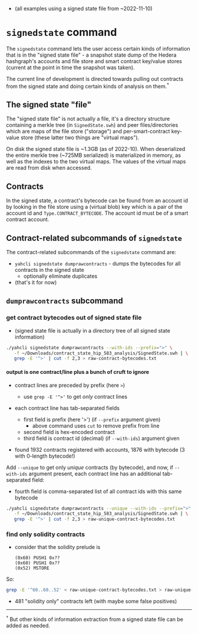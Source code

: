 - (all examples using a signed state file from ~2022-11-10)

# `signedstate` command

The `signedstate` command lets the user access certain kinds 
of information that is in the "signed state file" - a snapshot
state dump of the Hedera hashgraph's accounts and file store and
smart contract key/value stores (current at the point in time the
snapshot was taken).

The current line of development is directed towards pulling out
contracts from the signed state and doing certain kinds of
analysis on them.<sup>†</sup>

## The signed state "file"

The "signed state file" is not actually a file, it's a directory structure
containing a merkle tree (in `SignedState.swh`) and peer files/directories
which are maps of the file store ("storage") and per-smart-contract key-value
store (these latter two things are "virtual maps").

On disk the signed state file is ~1.3GB (as of 2022-10).  When deserialized
the entire merkle tree (~725MB serialized) is materialized in memory, as 
well as the indexes to the two virtual maps.  The values of the virtual maps
are read from disk when accessed.

## Contracts

In the signed state, a contract's bytecode can be found from an account
id by looking in the file store using a (virtual blob) key which is a
pair of the account id and `Type.CONTRACT_BYTECODE`.  The account id
must be of a smart contract account.

## Contract-related subcommands of `signedstate`

The contract-related subcommands of the `signedstate` command are:

* `yahcli signedstate dumprawcontracts` - dumps the bytecodes for all contracts in the signed state
  - optionally eliminate duplicates
* (that's it for now)
    

## `dumprawcontracts` subcommand

### get contract bytecodes out of signed state file
- (signed state file is actually in a directory tree of all signed state information)

```bash
./yahcli signedstate dumprawcontracts --with-ids --prefix=">" \
   -f ~/Downloads/contract_state_hip_583_analysis/SignedState.swh | \
   grep -E '^>' | cut -f 2,3 > raw-contract-bytecodes.txt
```
#### output is one contract/line plus a bunch of cruft to ignore
 - contract lines are preceded by prefix (here `>`)
   - use `grep -E '^>'` to get _only_ contract lines
 - each contract line has tab-separated fields
   - first field is prefix (here '>') (if `--prefix` argument given)
     - above command uses `cut` to remove prefix from line
   - second field is hex-encoded contract
   - third field is contract id (decimal) (if `--with-ids`) argument given

- found 1932 contracts registered with accounts, 1876 with bytecode (3 with 0-length bytecode!)

Add `--unique` to get only _unique_ contracts (by bytecode), and now, if `--with-ids` argument
present, each contract line has an additional tab-separated field:
  - fourth field is comma-separated list of all contract ids with this same bytecode

```bash
./yahcli signedstate dumprawcontracts --unique --with-ids --prefix=">" \
   -f ~/Downloads/contract_state_hip_583_analysis/SignedState.swh | \
   grep -E '^>' | cut -f 2,3 > raw-unique-contract-bytecodes.txt
```

### find only solidity contracts

- consider that the solidity prelude is
  ```
  (0x60) PUSH1 0x??
  (0x60) PUSH1 0x??
  (0x52) MSTORE
  ```

So:

```bash
grep -E '^60..60..52' < raw-unique-contract-bytecodes.txt > raw-unique-solidity-only-contract-bytecodes.txt
```

- 481 "solidity only" contracts left (with maybe some false positives)

----

<sup>†</sup> But other kinds of information extraction from a signed state file
can be added as needed.
